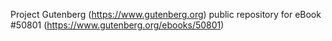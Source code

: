 Project Gutenberg (https://www.gutenberg.org) public repository for
eBook #50801 (https://www.gutenberg.org/ebooks/50801)
